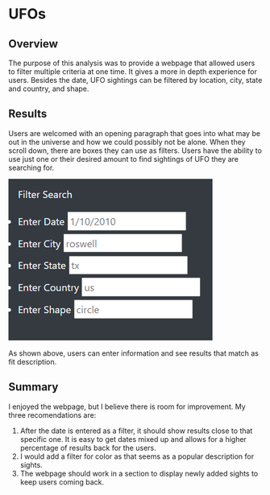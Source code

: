 # UFOs
## Overview 
The purpose of this analysis was to provide a webpage that allowed users to filter multiple criteria at one time. It gives a more in depth experience for users. Besides the date, UFO sightings can be filtered by location, city, state and country, and shape. 

## Results
Users are welcomed with an opening paragraph that goes into what may be out in the universe and how we could possibly not be alone. When they scroll down, there are boxes they can use as filters. Users have the ability to use just one or their desired amount to find sightings of UFO they are searching for. 

![filter](https://github.com/alishalopez/UFOs/blob/d59d74740e6d89cda334b010dcbfdc07abd12b4b/resources/filters.png)

As shown above, users can enter information and see results that match as fit description. 

## Summary
I enjoyed the webpage, but I believe there is room for improvement. 
My three recomendations are:
1. After the date is entered as a filter, it should show results close to that specific one. It is easy to get dates mixed up and allows for a higher percentage of results back for the users.
2. I would add a filter for color as that seems as a popular description for sights.
3. The webpage should work in a section to display newly added sights to keep users coming back. 
